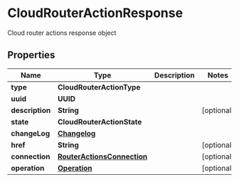 

# CloudRouterActionResponse

Cloud router actions response object

## Properties

| Name | Type | Description | Notes |
|------------ | ------------- | ------------- | -------------|
|**type** | **CloudRouterActionType** |  |  |
|**uuid** | **UUID** |  |  |
|**description** | **String** |  |  [optional] |
|**state** | **CloudRouterActionState** |  |  |
|**changeLog** | [**Changelog**](Changelog.md) |  |  |
|**href** | **String** |  |  [optional] |
|**connection** | [**RouterActionsConnection**](RouterActionsConnection.md) |  |  [optional] |
|**operation** | [**Operation**](Operation.md) |  |  [optional] |




